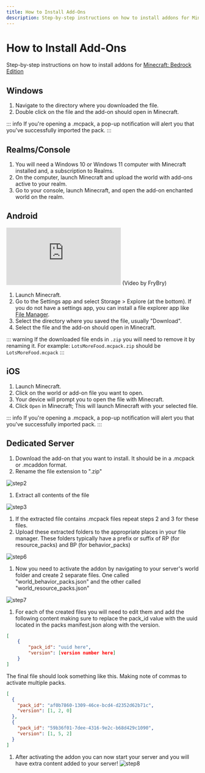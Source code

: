 ```yaml
---
title: How to Install Add-Ons
description: Step-by-step instructions on how to install addons for Minecraft Bedrock Edition
---
```


# How to Install Add-Ons

<!-- TODO: Other OS need screenshots -->

Step-by-step instructions on how to install addons for [Minecraft: Bedrock Edition](https://minecraft.wiki/w/Bedrock_Edition)

## Windows

1. Navigate to the directory where you downloaded the file.
1. Double click on the file and the add-on should open in Minecraft.

::: info
If you're opening a .mcpack, a pop-up notification will alert you that you've successfully imported the pack.
:::

## Realms/Console

1. You will need a Windows 10 or Windows 11 computer with Minecraft installed and, a subscription to Realms.
1. On the computer, launch Minecraft and upload the world with add-ons active to your realm.
1. Go to your console, launch Minecraft, and open the add-on enchanted world on the realm.

## Android

<iframe width=auto height="auto" src="https://www.youtube.com/embed/I11vamzdrbU" title="How To Download Mods &amp; Addons For Minecraft Bedrock 1.20! (Android, IOS, Windows 11, Xbox, PS5)" frameborder="0" allow="accelerometer; autoplay; clipboard-write; encrypted-media; gyroscope; picture-in-picture; web-share" referrerpolicy="strict-origin-when-cross-origin" allowfullscreen></iframe>
(Video by FryBry)

1. Launch Minecraft.
1. Go to the Settings app and select Storage > Explore (at the bottom). If you do not have a settings app, you can install a file explorer app like [File Manager](https://play.google.com/store/apps/details?id=com.alphainventor.filemanager).
1. Select the directory where you saved the file, usually "Download".
1. Select the file and the add-on should open in Minecraft.

::: warning
If the downloaded file ends in `.zip` you will need to remove it by renaming it. For example: `LotsMoreFood.mcpack.zip` should be `LotsMoreFood.mcpack`
:::

## iOS

1. Launch Minecraft.
1. Click on the world or add-on file you want to open.
1. Your device will prompt you to open the file with Minecraft.
1. Click `Open` in Minecraft; This will launch Minecraft with your selected file.

::: info
If you're opening a .mcpack, a pop-up notification will alert you that you've successfully imported pack.
:::

## Dedicated Server

1. Download the add-on that you want to install. It should be in a .mcpack or .mcaddon format.
1. Rename the file extension to ".zip"

![step2](/images/1967d4a4-70ad-4b69-bec5-454cf98586ca.png)

1. Extract all contents of the file

![step3](/images/6463c400-8473-463d-a472-99aef2d48288.png)

1. If the extracted file contains .mcpack files repeat steps 2 and 3 for these files.
1. Upload these extracted folders to the appropriate places in your file manager. These folders typically have a prefix or suffix of RP (for resource_packs) and BP (for behavior_packs)

![step6](/images/3ab1fe98-81b5-4213-8996-b5b36dab4543.png)

1. Now you need to activate the addon by navigating to your server's world folder and create 2 separate files. One called "world_behavior_packs.json" and the other called "world_resource_packs.json"

![step7](/images/9ba5e811-6d62-4e8f-a086-683172640d5d.png)

1. For each of the created files you will need to edit them and add the following content making sure to replace the pack_id value with the uuid located in the packs manifest.json along with the version.

```json
[
    {
        "pack_id": "uuid here",
        "version": [version number here]
    }
]
```

The final file should look something like this. Making note of commas to activate multiple packs.

```json
[
  {
    "pack_id": "af0b7860-1309-46ce-bcd4-d2352d62b71c",
    "version": [1, 2, 0]
  },
  {
    "pack_id": "59b36f01-7dee-4316-9e2c-b68d429c1090",
    "version": [1, 5, 2]
  }
]
```

1. After activating the addon you can now start your server and you will have extra content added to your server!
   ![step8](/images/3f19aaeb-7eb6-48b3-81aa-2d8b3d770953.png)
